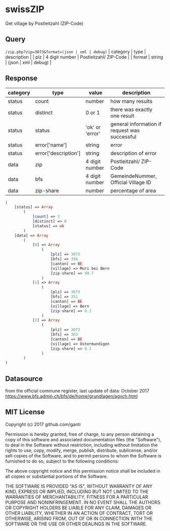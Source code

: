 # swissZIP
Get village by Postleitzahl (ZIP-Code)

## Query
`/zip.php?zip=3073&format=(json | xml | debug)`
| category | type | description |
| plz | 4 digit number | Postleitzahl/ ZIP-Code |
| format | string | (json | xml | debug) |

## Response
| category | type | value | description |
| ------ | ------ | ------ | ------ |
| status | count | number | how many results |
| status | distinct | 0 or 1 | there was exactly one result |
| status | status | 'ok' or 'error' | general information if request was successful |
| status | error['name'] | string | error |
| status | error['description'] | string | description of error |
| data | zip | 4 digit number | Postleitzahl/ ZIP-Code |
| data | bfs | 4 digit number | GemeindeNummer, Official Village ID |
| data | zip-share | number | percentage of area |

```php
(
    [status] => Array
        (
            [count] => 3
            [distinct] => 0
            [status] => ok
        )
    [data] => Array
        (
            [0] => Array
                (
                    [plz] => 3073
                    [bfs] => 356
                    [canton] => BE
                    [village] => Muri bei Bern
                    [zip-share] => 99.7
                )
            [1] => Array
                (
                    [plz] => 3073
                    [bfs] => 351
                    [canton] => BE
                    [village] => Bern
                    [zip-share] => 0.2
                )
            [2] => Array
                (
                    [plz] => 3073
                    [bfs] => 363
                    [canton] => BE
                    [village] => Ostermundigen
                    [zip-share] => 0.1
                )
        )
)
```
## Datasource
from the official commune register, last update of data: October 2017
https://www.bfs.admin.ch/bfs/de/home/grundlagen/agvch.html

## MIT License
Copyright (c) 2017 github.com/ganti

Permission is hereby granted, free of charge, to any person obtaining a copy of this software and associated documentation files (the "Software"), to deal in the Software without restriction, including without limitation the rights to use, copy, modify, merge, publish, distribute, sublicense, and/or sell copies of the Software, and to permit persons to whom the Software is furnished to do so, subject to the following conditions:

The above copyright notice and this permission notice shall be included in all copies or substantial portions of the Software.

THE SOFTWARE IS PROVIDED "AS IS", WITHOUT WARRANTY OF ANY KIND, EXPRESS OR
IMPLIED, INCLUDING BUT NOT LIMITED TO THE WARRANTIES OF MERCHANTABILITY,
FITNESS FOR A PARTICULAR PURPOSE AND NONINFRINGEMENT. IN NO EVENT SHALL THE
AUTHORS OR COPYRIGHT HOLDERS BE LIABLE FOR ANY CLAIM, DAMAGES OR OTHER
LIABILITY, WHETHER IN AN ACTION OF CONTRACT, TORT OR OTHERWISE, ARISING FROM, OUT OF OR IN CONNECTION WITH THE SOFTWARE OR THE USE OR OTHER DEALINGS IN THE SOFTWARE.